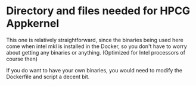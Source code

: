 # Directory and files needed for HPCG Appkernel

This one is relatively straightforward, since the binaries being used here come when intel mkl is installed in the Docker, so you don't have to worry about getting any binaries or anything.
(Optimized for Intel processors of course then)

If you do want to have your own binaries, you would need to modify the Dockerfile and script a decent bit.


